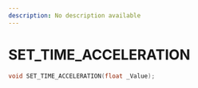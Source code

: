 ```yaml
---
description: No description available 
---
```


# SET_TIME_ACCELERATION

```cpp
void SET_TIME_ACCELERATION(float _Value);
```